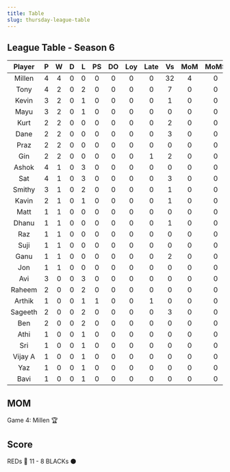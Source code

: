 ```yaml
---
title: Table
slug: thursday-league-table
---
```


## League Table - Season 6


**Player**|**P**|**W**|**D**|**L**|**PS**|**DO**|**Loy**|**Late**|**Vs**|**MoM**|**MoMS**|**Tot**|**Ave**
:-----:|:-----:|:-----:|:-----:|:-----:|:-----:|:-----:|:-----:|:-----:|:-----:|:-----:|:-----:|:-----:|:-----:
Millen|4|4|0|0|0|0|0|0|32|4|0|28|7
Tony|4|2|0|2|0|0|0|0|7|0|0|10|2.5
Kevin|3|2|0|1|0|0|0|0|1|0|0|9|3
Mayu|3|2|0|1|0|0|0|0|0|0|0|9|3
Kurt|2|2|0|0|0|0|0|0|2|0|0|8|4
Dane|2|2|0|0|0|0|0|0|3|0|0|8|4
Praz|2|2|0|0|0|0|0|0|0|0|0|8|4
Gin|2|2|0|0|0|0|0|1|2|0|0|7|3.5
Ashok|4|1|0|3|0|0|0|0|0|0|0|7|1.75
Sat|4|1|0|3|0|0|0|0|3|0|0|7|1.75
Smithy|3|1|0|2|0|0|0|0|1|0|0|6|2
Kavin|2|1|0|1|0|0|0|0|1|0|0|5|2.5
Matt|1|1|0|0|0|0|0|0|0|0|0|4|4
Dhanu|1|1|0|0|0|0|0|0|1|0|0|4|4
Raz|1|1|0|0|0|0|0|0|0|0|0|4|4
Suji|1|1|0|0|0|0|0|0|0|0|0|4|4
Ganu|1|1|0|0|0|0|0|0|2|0|0|4|4
Jon|1|1|0|0|0|0|0|0|0|0|0|4|4
Avi|3|0|0|3|0|0|0|0|0|0|0|3|1
Raheem|2|0|0|2|0|0|0|0|0|0|0|2|1
Arthik|1|0|0|1|1|0|0|1|0|0|0|2|2
Sageeth|2|0|0|2|0|0|0|0|3|0|0|2|1
Ben|2|0|0|2|0|0|0|0|0|0|0|2|1
Athi|1|0|0|1|0|0|0|0|0|0|0|1|1
Sri|1|0|0|1|0|0|0|0|0|0|0|1|1
Vijay A|1|0|0|1|0|0|0|0|0|0|0|1|1
Yaz|1|0|0|1|0|0|0|0|0|0|0|1|1
Bavi|1|0|0|1|0|0|0|0|0|0|0|1|1

## MOM 

Game 4: Millen 🏆


## Score

REDs 🔴 11 - 8 BLACKs ⚫️


